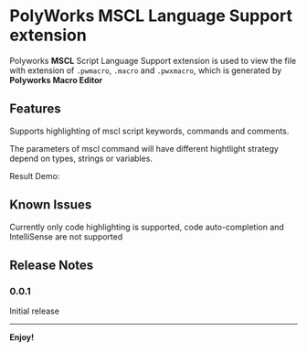 # PolyWorks MSCL Language Support extension

Polyworks **MSCL** Script Language Support extension is used to view the file with extension of `.pwmacro`, `.macro` and `.pwxmacro`, which is generated by **Polyworks Macro Editor**

## Features
 
Supports highlighting of mscl script keywords, commands and comments.

The parameters of mscl command will have different hightlight strategy depend on types, strings or variables.

Result Demo:


## Known Issues

Currently only code highlighting is supported, code auto-completion and IntelliSense are not supported

## Release Notes

### 0.0.1

Initial release

---

**Enjoy!**